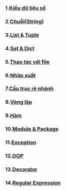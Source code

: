 ### 1.[Kiểu dữ liệu số](./docs/number.md)
### 2.[Chuỗi(String)](./docs/string.md)
### 3.[List & Tuple](./docs/list_tuple.md)
### 4.[Set & Dict](./docs/set_dict.md)
### 5.[Thao tác với file](./docs/thao_tac_voi_file.md)
### 6.[Nhập xuất](./docs/nhap_xuat.md)
### 7.[Cấu truc rẽ nhánh](./docs/cau_truc_re_nhanh.md)
### 8.[Vòng lặp](./docs/vong_lap.md)
### 9.[Hàm](./docs/ham.md)
### 10.[Module & Package](./docs/module_pakage.md)
### 11.[Exception](./docs/exception.md)
### 12.[OOP](./docs/oop.md)
### 13.[Decorator](./docs/decorator.md)
### 14.[Regular Expression](./docs/regex.md)
